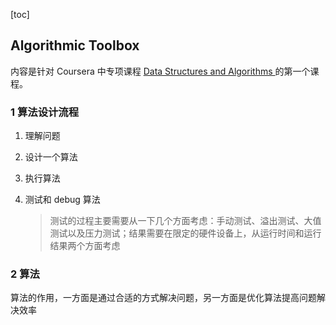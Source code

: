 [toc]

## Algorithmic Toolbox
内容是针对 Coursera 中专项课程 [Data Structures and Algorithms ](https://www.coursera.org/specializations/data-structures-algorithms) 的第一个课程。

### 1 算法设计流程
1. 理解问题
2. 设计一个算法
3. 执行算法
4. 测试和 debug 算法

	>测试的过程主要需要从一下几个方面考虑：手动测试、溢出测试、大值测试以及压力测试；结果需要在限定的硬件设备上，从运行时间和运行结果两个方面考虑
	
### 2 算法
算法的作用，一方面是通过合适的方式解决问题，另一方面是优化算法提高问题解决效率
